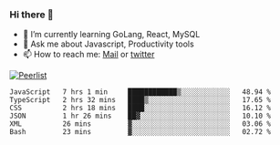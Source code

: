 ### Hi there 👋

- 🌱 I’m currently learning GoLang, React, MySQL
- 💬 Ask me about Javascript, Productivity tools 
- 📫 How to reach me: [Mail](mailto:kvaishak47@gmail.com) or [twitter](https://twitter.com/kvaish4k)

[![Peerlist](https://peerlist-readme-badge.herokuapp.com/api/kvaishak)](https://peerlist.io/kvaishak)

<!--START_SECTION:waka-->

```text
JavaScript   7 hrs 1 min     ████████████▒░░░░░░░░░░░░   48.94 %
TypeScript   2 hrs 32 mins   ████▒░░░░░░░░░░░░░░░░░░░░   17.65 %
CSS          2 hrs 18 mins   ████░░░░░░░░░░░░░░░░░░░░░   16.12 %
JSON         1 hr 26 mins    ██▓░░░░░░░░░░░░░░░░░░░░░░   10.10 %
XML          26 mins         ▓░░░░░░░░░░░░░░░░░░░░░░░░   03.06 %
Bash         23 mins         ▓░░░░░░░░░░░░░░░░░░░░░░░░   02.72 %
```

<!--END_SECTION:waka-->
